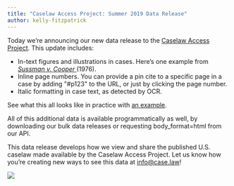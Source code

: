 ```yaml
---
title: "Caselaw Access Project: Summer 2019 Data Release"
author: kelly-fitzpatrick
---
```

Today we’re announcing our new data release to the [Caselaw Access Project](https://case.law/). This update includes:

* In-text figures and illustrations in cases. Here’s one example from *[Sussman v. Cooper ](https://cite.case.law/f2d/537/531/)*(1976). 
* Inline page numbers. You can provide a pin cite to a specific page in a case by adding "#p123" to the URL, or just by clicking the page number.
* Italic formatting in case text, as detected by OCR.

See what this all looks like in practice with [an example](https://cite.case.law/f2d/537/531/#p532).

All of this additional data is available programmatically as well, by downloading our bulk data releases or requesting body_format=html from our API.

This data release develops how we view and share the published U.S. caselaw made available by the Caselaw Access Project. Let us know how you’re creating new ways to see this data at info@case.law!

![](https://lil-blog-media.s3.amazonaws.com/download.png)
